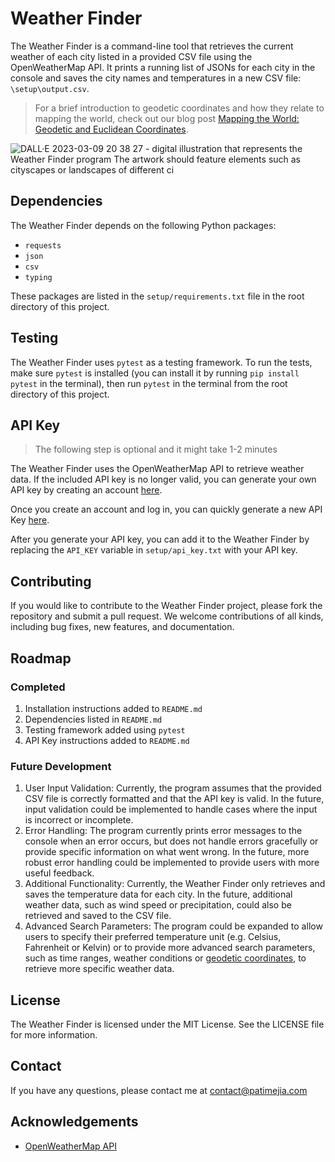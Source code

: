 # Weather Finder

The Weather Finder is a command-line tool that retrieves the current weather of each city listed in a provided CSV file using the OpenWeatherMap API. It prints a running list of JSONs for each city in the console and saves the city names and temperatures in a new CSV file: `\setup\output.csv`.

> For a brief introduction to geodetic coordinates and how they relate to mapping the world, check out our blog post [Mapping the World: Geodetic and Euclidean Coordinates](https://patimejia.medium.com/mapping-the-world-e418a23db95b).


![DALL·E 2023-03-09 20 38 27 -  digital illustration that represents the Weather Finder program  The artwork should feature elements such as cityscapes or landscapes of different ci](https://user-images.githubusercontent.com/92187562/224209208-702669c9-9283-45e8-95bc-f266496803c5.png)

## Dependencies

The Weather Finder depends on the following Python packages:

- `requests`
- `json`
- `csv`
- `typing`

These packages are listed in the `setup/requirements.txt` file in the root directory of this project.

## Testing

The Weather Finder uses `pytest` as a testing framework. To run the tests, make sure `pytest` is installed (you can install it by running `pip install pytest` in the terminal), then run `pytest` in the terminal from the root directory of this project.

## API Key

> The following step is optional and it might take 1-2 minutes

The Weather Finder uses the OpenWeatherMap API to retrieve weather data. If the included API key is no longer valid, you can generate your own API key by creating an account [here](https://home.openweathermap.org/users/sign_up).

Once you create an account and log in, you can quickly generate a new API Key [here](https://home.openweathermap.org/api_keys).

After you generate your API key, you can add it to the Weather Finder by replacing the `API_KEY` variable in `setup/api_key.txt` with your API key.

## Contributing

If you would like to contribute to the Weather Finder project, please fork the repository and submit a pull request. We welcome contributions of all kinds, including bug fixes, new features, and documentation.

## Roadmap

### Completed

1. Installation instructions added to `README.md`
1. Dependencies listed in `README.md`
1. Testing framework added using `pytest`
1. API Key instructions added to `README.md`

### Future Development

1. User Input Validation: Currently, the program assumes that the provided CSV file is correctly formatted and that the API key is valid. In the future, input validation could be implemented to handle cases where the input is incorrect or incomplete.
1. Error Handling: The program currently prints error messages to the console when an error occurs, but does not handle errors gracefully or provide specific information on what went wrong. In the future, more robust error handling could be implemented to provide users with more useful feedback.
1. Additional Functionality: Currently, the Weather Finder only retrieves and saves the temperature data for each city. In the future, additional weather data, such as wind speed or precipitation, could also be retrieved and saved to the CSV file.
1. Advanced Search Parameters: The program could be expanded to allow users to specify their preferred temperature unit (e.g. Celsius, Fahrenheit or Kelvin) or to provide more advanced search parameters, such as time ranges, weather conditions or [geodetic coordinates](https://patimejia.medium.com/mapping-the-world-e418a23db95b), to retrieve more specific weather data.

## License

The Weather Finder is licensed under the MIT License. See the LICENSE file for more information.

## Contact

If you have any questions, please contact me at [contact@patimejia.com
](mailto:contact@patimejia.com)

## Acknowledgements

- [OpenWeatherMap API](https://openweathermap.org/api)

